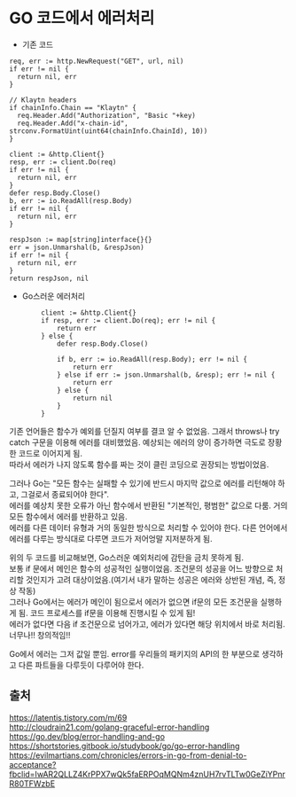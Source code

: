 # GO 코드에서 에러처리  
* 기존 코드  
```
req, err := http.NewRequest("GET", url, nil)
if err != nil {
  return nil, err
}

// Klaytn headers
if chainInfo.Chain == "Klaytn" {
  req.Header.Add("Authorization", "Basic "+key)
  req.Header.Add("x-chain-id", strconv.FormatUint(uint64(chainInfo.ChainId), 10))
}

client := &http.Client{}
resp, err := client.Do(req)
if err != nil {
  return nil, err
}
defer resp.Body.Close()
b, err := io.ReadAll(resp.Body)
if err != nil {
  return nil, err
}

respJson := map[string]interface{}{}
err = json.Unmarshal(b, &respJson)
if err != nil {
  return nil, err
}
return respJson, nil
```  

* Go스러운 에러처리  
```
		client := &http.Client{}
		if resp, err := client.Do(req); err != nil {
			return err
		} else {
			defer resp.Body.Close()

			if b, err := io.ReadAll(resp.Body); err != nil {
				return err
			} else if err := json.Unmarshal(b, &resp); err != nil {
				return err
			} else {
				return nil
			}
		}
```  
기존 언어들은 함수가 예외를 던질지 여부를 결코 알 수 없었음. 그래서 throws나 try catch 구문을 이용해 에러를 대비했었음. 예상되는 에러의 양이 증가하면 극도로 장황한 코드로 이어지게 됨.  
따라서 에러가 나지 않도록 함수를 짜는 것이 클린 코딩으로 권장되는 방법이었음.  

그러나 Go는 "모든 함수는 실패할 수 있기에 반드시 마지막 값으로 에러를 리턴해야 하고, 그걸로서 종료되어야 한다".  
에러를 예상치 못한 오류가 아닌 함수에서 반환된 "기본적인, 평범한" 값으로 다룸. 거의 모든 함수에서 에러를 반환하고 있음.  
에러를 다른 데이터 유형과 거의 동일한 방식으로 처리할 수 있어야 한다. 다른 언어에서 에러를 다루는 방식대로 다루면 코드가 저어엉말 지저분하게 됨.  

위의 두 코드를 비교해보면, Go스러운 예외처리에 감탄을 금치 못하게 됨.  
보통 if 문에서 메인은 함수의 성공적인 실행이었음. 조건문의 성공을 어느 방향으로 처리할 것인지가 고려 대상이었음.(여기서 내가 말하는 성공은 에러와 상반된 개념, 즉, 정상 작동)  
그러나 Go에서는 에러가 메인이 됨으로서 에러가 없으면 if문의 모든 조건문을 실행하게 됨. 코드 프로세스를 if문을 이용해 진행시킬 수 있게 됨!  
에러가 없다면 다음 if 조건문으로 넘어가고, 에러가 있다면 해당 위치에서 바로 처리됨. 너무나!! 창의적임!!  

Go에서 에러는 그저 값일 뿐임. error를 우리들의 패키지의 API의 한 부분으로 생각하고 다른 파트들을 다루듯이 다루어야 한다.  





## 출처  
https://latentis.tistory.com/m/69  
http://cloudrain21.com/golang-graceful-error-handling  
https://go.dev/blog/error-handling-and-go  
https://shortstories.gitbook.io/studybook/go/go-error-handling  
https://evilmartians.com/chronicles/errors-in-go-from-denial-to-acceptance?fbclid=IwAR2QLLZ4KrPPX7wQk5faERPOqMQNm4znUH7rvTLTw0GeZiYPnrR80TFWzbE  


